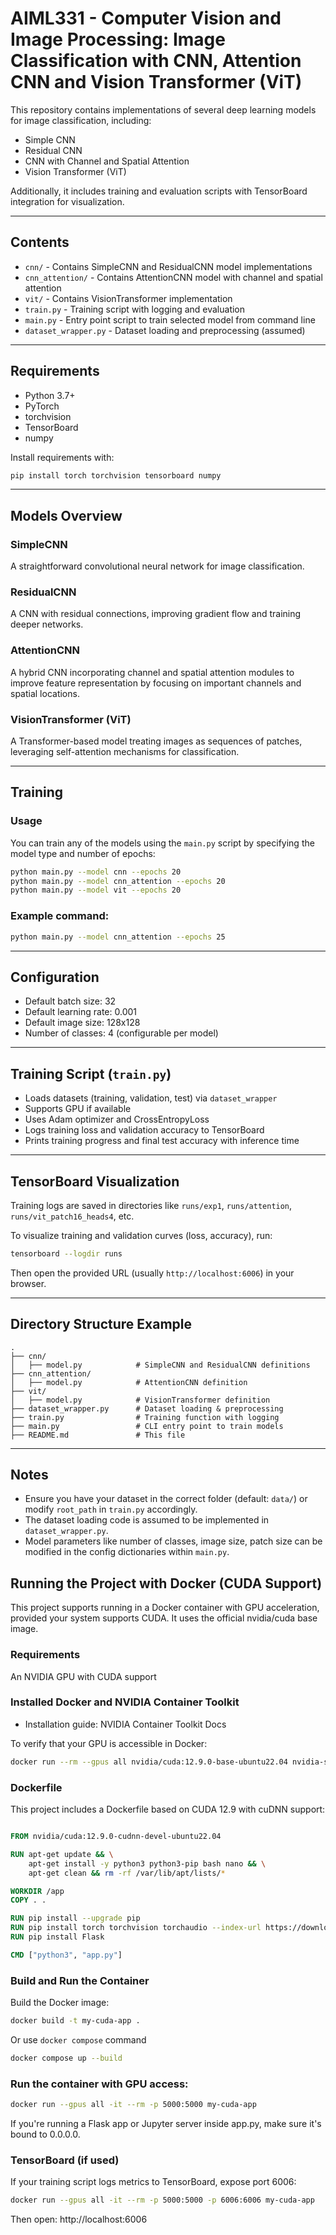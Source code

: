 # AIML331 - Computer Vision and Image Processing: Image Classification with CNN, Attention CNN and Vision Transformer (ViT)

This repository contains implementations of several deep learning models for image classification, including:

- Simple CNN  
- Residual CNN  
- CNN with Channel and Spatial Attention  
- Vision Transformer (ViT)  

Additionally, it includes training and evaluation scripts with TensorBoard integration for visualization.

---

## Contents

- `cnn/` - Contains SimpleCNN and ResidualCNN model implementations  
- `cnn_attention/` - Contains AttentionCNN model with channel and spatial attention  
- `vit/` - Contains VisionTransformer implementation  
- `train.py` - Training script with logging and evaluation  
- `main.py` - Entry point script to train selected model from command line  
- `dataset_wrapper.py` - Dataset loading and preprocessing (assumed)  

---

## Requirements

- Python 3.7+  
- PyTorch  
- torchvision  
- TensorBoard  
- numpy  

Install requirements with:

```bash
pip install torch torchvision tensorboard numpy
````

---

## Models Overview

### SimpleCNN

A straightforward convolutional neural network for image classification.

### ResidualCNN

A CNN with residual connections, improving gradient flow and training deeper networks.

### AttentionCNN

A hybrid CNN incorporating channel and spatial attention modules to improve feature representation by focusing on important channels and spatial locations.

### VisionTransformer (ViT)

A Transformer-based model treating images as sequences of patches, leveraging self-attention mechanisms for classification.

---

## Training

### Usage

You can train any of the models using the `main.py` script by specifying the model type and number of epochs:

```bash
python main.py --model cnn --epochs 20
python main.py --model cnn_attention --epochs 20
python main.py --model vit --epochs 20
```

### Example command:

```bash
python main.py --model cnn_attention --epochs 25
```

---

## Configuration

* Default batch size: 32
* Default learning rate: 0.001
* Default image size: 128x128
* Number of classes: 4 (configurable per model)

---

## Training Script (`train.py`)

* Loads datasets (training, validation, test) via `dataset_wrapper`
* Supports GPU if available
* Uses Adam optimizer and CrossEntropyLoss
* Logs training loss and validation accuracy to TensorBoard
* Prints training progress and final test accuracy with inference time

---

## TensorBoard Visualization

Training logs are saved in directories like `runs/exp1`, `runs/attention`, `runs/vit_patch16_heads4`, etc.

To visualize training and validation curves (loss, accuracy), run:

```bash
tensorboard --logdir runs
```

Then open the provided URL (usually `http://localhost:6006`) in your browser.

---

## Directory Structure Example

```
.
├── cnn/
│   ├── model.py            # SimpleCNN and ResidualCNN definitions
├── cnn_attention/
│   ├── model.py            # AttentionCNN definition
├── vit/
│   ├── model.py            # VisionTransformer definition
├── dataset_wrapper.py      # Dataset loading & preprocessing
├── train.py                # Training function with logging
├── main.py                 # CLI entry point to train models
├── README.md               # This file
```

---

## Notes

* Ensure you have your dataset in the correct folder (default: `data/`) or modify `root_path` in `train.py` accordingly.
* The dataset loading code is assumed to be implemented in `dataset_wrapper.py`.
* Model parameters like number of classes, image size, patch size can be modified in the config dictionaries within `main.py`.

## Running the Project with Docker (CUDA Support)
This project supports running in a Docker container with GPU acceleration, provided your system supports CUDA. It uses the official nvidia/cuda base image.

### Requirements
An NVIDIA GPU with CUDA support

### Installed Docker and NVIDIA Container Toolkit
- Installation guide: NVIDIA Container Toolkit Docs

To verify that your GPU is accessible in Docker:

```bash
docker run --rm --gpus all nvidia/cuda:12.9.0-base-ubuntu22.04 nvidia-smi
```
### Dockerfile
This project includes a Dockerfile based on CUDA 12.9 with cuDNN support:

```Dockerfile

FROM nvidia/cuda:12.9.0-cudnn-devel-ubuntu22.04

RUN apt-get update && \
    apt-get install -y python3 python3-pip bash nano && \
    apt-get clean && rm -rf /var/lib/apt/lists/*

WORKDIR /app
COPY . .

RUN pip install --upgrade pip
RUN pip install torch torchvision torchaudio --index-url https://download.pytorch.org/whl/cu121
RUN pip install Flask

CMD ["python3", "app.py"]
```
### Build and Run the Container
Build the Docker image:

```bash
docker build -t my-cuda-app .
```
Or use `docker compose` command

```bash
docker compose up --build
```

### Run the container with GPU access:

```bash
docker run --gpus all -it --rm -p 5000:5000 my-cuda-app
```

If you're running a Flask app or Jupyter server inside app.py, make sure it's bound to 0.0.0.0.

### TensorBoard (if used)
If your training script logs metrics to TensorBoard, expose port 6006:

```bash
docker run --gpus all -it --rm -p 5000:5000 -p 6006:6006 my-cuda-app
```
Then open: http://localhost:6006

